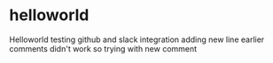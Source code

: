 # helloworld
Helloworld
testing github and slack integration
adding new line
earlier comments didn't work so trying with new comment
